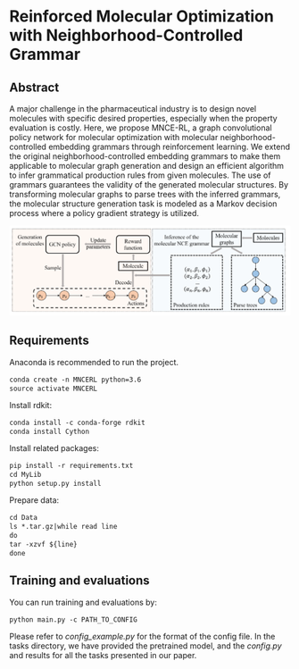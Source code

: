 # Reinforced Molecular Optimization with Neighborhood-Controlled Grammar

## Abstract

A major challenge in the pharmaceutical industry is to design novel molecules with specific desired properties, especially when the property evaluation is costly. Here, we propose MNCE-RL, a graph convolutional policy network for molecular optimization with molecular neighborhood-controlled embedding grammars through reinforcement learning. We extend the original neighborhood-controlled embedding grammars to make them applicable to molecular graph generation and design an efficient algorithm to infer grammatical production rules from given molecules. The use of grammars guarantees the validity of the generated molecular structures. By transforming molecular graphs to parse trees with the inferred grammars, the molecular structure generation task is modeled as a Markov decision process where a policy gradient strategy is utilized. 

![Illustration of Our Framework.](./Image/framework.png)

## Requirements

Anaconda is recommended to run the project.
~~~
conda create -n MNCERL python=3.6 
source activate MNCERL
~~~

Install rdkit:
~~~
conda install -c conda-forge rdkit
conda install Cython
~~~

Install related packages:
~~~
pip install -r requirements.txt
cd MyLib
python setup.py install
~~~
Prepare data:
~~~
cd Data
ls *.tar.gz|while read line
do
tar -xzvf ${line}
done
~~~

## Training and evaluations

You can run training and evaluations by:
~~~
python main.py -c PATH_TO_CONFIG
~~~
Please refer to *config_example.py* for the format of the config file. In the tasks directory, we have provided the pretrained model, and the *config.py* and results for all the tasks presented in our paper.
